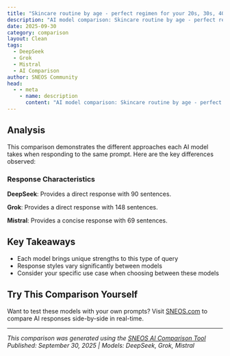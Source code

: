 ```yaml
---
title: "Skincare routine by age - perfect regimen for your 20s, 30s, 40s"
description: "AI model comparison: Skincare routine by age - perfect regimen for your 20s, 30s, 40s..."
date: 2025-09-30
category: comparison
layout: Clean
tags:
  - DeepSeek
  - Grok
  - Mistral
  - AI Comparison
author: SNEOS Community
head:
  - - meta
    - name: description
      content: "AI model comparison: Skincare routine by age - perfect regimen for your 20s, 30s, 40s..."
---
```


<ChatComparison
  title="Skincare routine by age - perfect regimen for your 20s, 30s, 40s"
  prompt="Skincare routine by age - perfect regimen for your 20s, 30s, 40s"
  :responses='{
    "DeepSeek": "Of course! A perfect skincare routine evolves with your skin\u0027s changing needs. Here is a comprehensive guide to building the ideal regimen for your 20s, 30s, 40s, and beyond.\n\nThe golden rule for **every age**: **Consistency is more important than perfection, and sunscreen is non-negotiable.**\n\n---\n\n### \uD83C\uDFAF The Perfect Skincare Routine for Your 20s\n\n**Your Skin\u0027s Profile:** This is your skin\u0027s \u0022peak\u0022 in terms of collagen production and cell turnover. The primary goals are prevention, protection, and establishing healthy habits. Common concerns include acne, oiliness, and the first signs of sun damage.\n\n**The Core Mission:** **Prevention \u0026 Protection.**\n\n#### \u2600\uFE0F Morning Routine\n1.  **Gentle Cleanser:** Use a water-based cleanser to remove overnight residue without stripping the skin.\n2.  **Antioxidant Serum:** A **Vitamin C serum** is ideal. It protects against environmental damage (pollution, UV rays) and brightens the skin.\n3.  **Moisturizer:** A lightweight, oil-free lotion or gel. Look for hydrating ingredients like hyaluronic acid.\n4.  **Sunscreen (SPF 30-50):** The most crucial step! Use a broad-spectrum formula every single day, rain or shine.\n\n#### \uD83C\uDF19 Evening Routine\n1.  **Makeup Remover / Oil Cleanser (Double Cleanse):** Essential if you wear makeup or sunscreen. This first step breaks down all the products on your skin.\n2.  **Gentle Cleanser:** A second wash with your regular cleanser to clean the skin itself.\n3.  **Treatment (2-3 times a week):** This is where you address specific concerns.\n    *   For Acne/Texture: A **BHA (Beta Hydroxy Acid/Salicylic Acid)** to unclog pores.\n    *   For Dullness/Prevention: An **AHA (Alpha Hydroxy Acid/Glycolic or Lactic Acid)** to exfoliate and brighten.\n    *   **Retinol:** Start a low-dose retinol 1-2 nights a week to boost cell turnover and prevent early signs of aging.\n4.  **Moisturizer:** The same lightweight moisturizer as your morning routine.\n\n---\n\n### \uD83D\uDC8E The Perfect Skincare Routine for Your 30s\n\n**Your Skin\u0027s Profile:** Collagen production begins to slow down. You might notice your first fine lines (especially around the eyes), a slight loss of firmness, and past sun damage may surface as dark spots. Hormonal changes can also cause adult acne.\n\n**The Core Mission:** **Prevention \u002B Correction.**\n\n#### \u2600\uFE0F Morning Routine\n1.  **Gentle Cleanser** or simply rinse with water if your skin is dry.\n2.  **Antioxidant Serum:** **Vitamin C** remains a powerhouse. You can also explore other antioxidants like Niacinamide, which helps with brightness, pores, and strengthening the skin barrier.\n3.  **Eye Cream:** Introduce a hydrating eye cream with peptides or caffeine to address fine lines and puffiness.\n4.  **Moisturizer:** Upgrade to a more nourishing cream that supports the skin barrier. Ceramides and peptides are excellent ingredients.\n5.  **Sunscreen (SPF 30-50):** Non-negotiable, now more than ever.\n\n#### \uD83C\uDF19 Evening Routine\n1.  **Double Cleanse:** Absolutely key to thoroughly remove the day.\n2.  **Treatment Serum:**\n    *   **Retinoid:** This is the time to be consistent with a **retinol** or consider a prescription retinoid like Tretinoin for its proven anti-aging and skin-smoothing benefits.\n    *   **Alternate Nights:** On nights you don\u0027t use a retinoid, use a hydrating serum with Hyaluronic Acid or an exfoliating acid (AHA/BHA) 1-2 times a week.\n3.  **Eye Cream:** Use your dedicated eye cream.\n4.  **Moisturizer/Night Cream:** Use a richer, reparative night cream to support overnight skin recovery.\n\n---\n\n### \u2728 The Perfect Skincare Routine for Your 40s \u0026 Beyond\n\n**Your Skin\u0027s Profile:** Menopause can cause significant changes: dryness, thinning skin, loss of elasticity, and deeper wrinkles. Cell renewal is much slower, leading to dullness.\n\n**The Core Mission:** **Intensive Repair \u0026 Hydration.**\n\n#### \u2600\uFE0F Morning Routine\n1.  **Rinse with Water** or use an ultra-gentle, creamy cleanser.\n2.  **Antioxidant Serum:** A potent **Vitamin C** serum or a combination antioxidant serum to fight cumulative environmental damage.\n3.  **Treatment Essence or Serum:** Add a hydrating essence with ingredients like Ferments or Snail Mucin for an extra layer of moisture and glow.\n4.  **Eye Cream:** Use a richer, treatment-focused eye cream with peptides and retinol to target crow\u0027s feet and loss of firmness.\n5.  **Moisturizer:** A rich, barrier-supporting cream with lipids, ceramides, and fatty acids.\n6.  **Sunscreen (SPF 30-50):** Your best defense against further aging.\n\n#### \uD83C\uDF19 Evening Routine\n1.  **Double Cleanse:** Use a nourishing balm or oil cleanser.\n2.  **Prescription-Strength Treatment:** This is the decade to consider **Tretinoin** or **Tazarotene** if you can tolerate them, as they are the gold standard for collagen production.\n3.  **Hydrating \u0026 Plumping Serums:** Layer a Hyaluronic Acid serum on damp skin before your treatment. Consider serums with growth factors or peptides.\n4.  **Eye Cream:** Your richest formula goes here.\n5.  **Night Cream or Face Oil:** Seal everything in with a deeply reparative night cream. Consider adding a few drops of a nourishing face oil (like Squalane, Marula, or Rosehip) to your moisturizer for an extra boost.\n\n---\n\n### \uD83D\uDCCA At-a-Glance Regimen Summary\n\n| Step | Your 20s (Prevent) | Your 30s (Correct \u0026 Prevent) | Your 40s\u002B (Intensively Repair) |\n| :--- | :--- | :--- | :--- |\n| **AM Cleanse** | Gentle Cleanser | Rinse Water / Gentle Cleanser | Rinse Water / Cream Cleanser |\n| **AM Serum** | Vitamin C | Vitamin C / Niacinamide | Potent Vitamin C \u002B Hydrating Serum |\n| **AM Eye Cream** | (Optional) | Hydrating Eye Cream | Treatment Eye Cream (Peptides/Retinol) |\n| **AM Moisturizer**| Lightweight Lotion | Barrier-Support Cream | Rich, Nourishing Cream |\n| **AM Sunscreen** | **SPF 30-50** | **SPF 30-50** | **SPF 30-50** |\n| **PM 1st Cleanse**| Makeup Remover/Oil | Double Cleanse | Nourishing Balm/Oil |\n| **PM 2nd Cleanse**| Gentle Cleanser | Gentle Cleanser | Creamy/Cream Cleanser |\n| **PM Treatment** | Retinol 1-2x/wk | **Consistent Retinol** | **Prescription Retinoid (if tolerated)** |\n| **PM Hydration** | Lightweight Lotion | Hydrating Serum \u002B Cream | Hydrating Serum \u002B Peptides |\n| **PM Moisturizer** | Lightweight Lotion | Repair Night Cream | Rich Night Cream \u002B Face Oil |\n\n### \uD83D\uDD2C Key Ingredients to Look For By Age:\n\n*   **20s:** Hyaluronic Acid, Salicylic Acid, Low-Dose Retinol, Vitamin C.\n*   **30s:** Retinol, Niacinamide, Peptides, Glycolic Acid, Vitamin C.\n*   **40s\u002B:** Tretinoin, Peptides, Growth Factors, Ceramides, High-Strength Vitamin C, AHAs.\n\n**Final Pro-Tip:** Listen to your skin! These are guidelines, not strict rules. If your skin is feeling dry, scale back on actives and focus on hydration. If you have specific concerns like rosacea or severe acne, consulting a dermatologist is always the best course of action.",
    "Grok": "Creating a skincare routine tailored to your age is essential because our skin\u0027s needs change as we grow older due to factors like hormonal shifts, environmental damage, and the natural aging process. Below, I\u2019ve outlined perfect skincare regimens for your 20s, 30s, and 40s, focusing on prevention, maintenance, and repair at each stage. These routines are general guidelines and can be adjusted based on skin type (oily, dry, combination, sensitive) and specific concerns (acne, hyperpigmentation, etc.). Always consult a dermatologist for personalized advice, especially if you have persistent skin issues.\n\n---\n\n### Skincare Routine for Your 20s: Build a Foundation and Prevent Damage\nIn your 20s, your skin is typically at its peak with good elasticity and collagen production. The focus is on prevention, protection, and maintaining a healthy barrier to avoid future damage. This is also a time to address acne or oiliness, which are common due to hormonal activity.\n\n**Morning Routine:**\n1. **Cleanser**: Use a gentle, sulfate-free cleanser to remove excess oil and impurities without stripping the skin. (e.g., CeraVe Hydrating Cleanser or La Roche-Posay Toleriane Hydrating Gentle Cleanser)\n2. **Toner (Optional)**: If you\u2019re prone to oiliness or acne, use a mild toner with salicylic acid or witch hazel to control sebum and minimize pores. Otherwise, opt for a hydrating toner with hyaluronic acid. (e.g., Paula\u2019s Choice Skin Perfecting 2% BHA Liquid for oily skin)\n3. **Moisturizer**: Choose a lightweight, non-comedogenic moisturizer to keep skin hydrated without clogging pores. Look for one with hyaluronic acid or ceramides. (e.g., Neutrogena Hydro Boost Water Gel)\n4. **Sunscreen**: Apply a broad-spectrum SPF 30 or higher every day, even if you\u2019re indoors. UV damage starts early and leads to premature aging. (e.g., Biore UV Aqua Rich Watery Essence SPF 50\u002B or EltaMD UV Clear SPF 46)\n\n**Evening Routine:**\n1. **Cleanser**: Double cleanse if you wear makeup or sunscreen\u2014start with an oil-based cleanser or micellar water to remove residue, followed by your regular gentle cleanser. (e.g., DHC Deep Cleansing Oil)\n2. **Treatment (2-3 times a week)**: Introduce a mild exfoliant (chemical exfoliant with salicylic acid or glycolic acid) to prevent clogged pores and promote cell turnover. Avoid over-exfoliating to prevent irritation. (e.g., The Ordinary Salicylic Acid 2% Solution)\n3. **Moisturizer**: Use the same or a slightly richer moisturizer at night if your skin feels dry.\n4. **Spot Treatment (as needed)**: For acne breakouts, apply a benzoyl peroxide or salicylic acid spot treatment. (e.g., Differin Gel 0.1% Adapalene for acne)\n\n**Key Focus**: Sun protection and hydration are non-negotiable. Avoid heavy products unless your skin is very dry, as your natural oil production is often sufficient. Start good habits now\u2014sunscreen prevents 90% of visible aging signs, according to studies by the Skin Cancer Foundation.\n\n**Extras**: If you\u2019re dealing with acne, consider consulting a dermatologist for prescription treatments like retinoids. Drink plenty of water and maintain a balanced diet to support skin health.\n\n---\n\n### Skincare Routine for Your 30s: Maintain and Combat Early Aging Signs\nIn your 30s, collagen production begins to slow, and early signs of aging like fine lines, uneven tone, or dullness may appear. Hormonal changes (e.g., pregnancy or stress) can also trigger pigmentation or adult acne. The goal is to maintain skin health, boost hydration, and introduce anti-aging ingredients.\n\n**Morning Routine:**\n1. **Cleanser**: Stick to a gentle, hydrating cleanser to avoid disrupting the skin barrier, which can become more sensitive. (e.g., Cetaphil Gentle Skin Cleanser)\n2. **Antioxidant Serum**: Use a vitamin C serum (5-15% concentration) to brighten skin, fade dark spots, and protect against free radical damage from UV and pollution. (e.g., Skinceuticals C E Ferulic or The Ordinary Vitamin C Suspension 23%)\n3. **Moisturizer**: Opt for a moisturizer with added peptides or ceramides to support skin barrier repair and hydration. (e.g., Drunk Elephant Protini Polypeptide Cream)\n4. **Sunscreen**: Continue with a broad-spectrum SPF 30 or higher, preferably one with a lightweight, non-greasy formula or added antioxidants. Reapply every 2-3 hours if exposed to sun. (e.g., Supergoop Unseen Sunscreen SPF 40)\n\n**Evening Routine:**\n1. **Cleanser**: Double cleanse to remove makeup, sunscreen, and pollutants thoroughly.\n2. **Retinol (2-3 times a week, gradually increase)**: Start with a low-strength retinol (0.25-0.5%) to boost collagen, reduce fine lines, and improve texture. Always follow with a moisturizer to minimize irritation. (e.g., The Ordinary Retinol 0.2% in Squalane or Paula\u2019s Choice 1% Retinol Booster)\n3. **Hydrating Serum**: Use a serum with hyaluronic acid to replenish moisture, especially if retinol causes dryness. (e.g., The Inkey List Hyaluronic Acid Serum)\n4. **Moisturizer**: Use a richer cream at night with ingredients like niacinamide or lipids to repair the skin barrier overnight. (e.g., CeraVe PM Facial Moisturizing Lotion)\n\n**Key Focus**: Retinol and vitamin C are game-changers in your 30s for preventing deeper wrinkles and hyperpigmentation. Studies show retinol can increase collagen production by up to 80% over consistent use (Journal of Cosmetic Dermatology). Don\u2019t skip sunscreen, as UV damage now accelerates aging signs.\n\n**Extras**: Add a weekly hydrating or exfoliating mask (like one with lactic acid for gentle exfoliation). Address stress and sleep, as cortisol and lack of rest can exacerbate skin issues. Eye cream with caffeine or peptides can help with early puffiness or crow\u2019s feet if needed. (e.g., The Ordinary Caffeine Solution 5% \u002B EGCG)\n\n---\n\n### Skincare Routine for Your 40s: Repair and Strengthen\nIn your 40s, collagen and elastin decline more noticeably, leading to deeper lines, sagging, and loss of firmness. Skin may become drier due to reduced oil production, and hyperpigmentation or sun damage from earlier years may surface. The focus shifts to repair, deep hydration, and strengthening the skin barrier.\n\n**Morning Routine:**\n1. **Cleanser**: Use a creamy, hydrating cleanser to avoid stripping moisture from increasingly dry or sensitive skin. (e.g., First Aid Beauty Ultra Repair Cream Cleanser)\n2. **Antioxidant Serum**: Continue with a vitamin C serum or add one with ferulic acid for enhanced protection and brightening. (e.g., La Roche-Posay Vitamin C Serum)\n3. **Hydrating Serum**: Layer a hyaluronic acid serum to combat dryness and plump the skin. (e.g., Vichy Mineral 89 Hyaluronic Acid Booster)\n4. **Moisturizer**: Use a richer moisturizer with peptides, ceramides, or growth factors to support skin structure and hydration. (e.g., Olay Regenerist Micro-Sculpting Cream)\n5. **Sunscreen**: Stick to SPF 30 or higher with a formula that includes hydrating ingredients or a slight tint for even tone. (e.g., Colorescience Sunforgettable Total Protection Face Shield SPF 50)\n\n**Evening Routine:**\n1. **Cleanser**: Double cleanse with a gentle oil or balm followed by a hydrating cleanser to remove impurities without drying out skin. (e.g., Banila Co Clean It Zero Cleansing Balm)\n2. **Retinol or Retinoid (3-5 times a week)**: Upgrade to a stronger retinol (0.5-1%) or a prescription retinoid (like tretinoin) if tolerated, to boost collagen and address deeper wrinkles. Buffer with moisturizer if irritation occurs. (e.g., SkinCeuticals Retinol 0.5)\n3. **Repair Serum or Oil**: Use a serum or facial oil with ingredients like bakuchiol (a gentler retinol alternative) or squalane to lock in moisture and repair the barrier. (e.g., Herbivore Bakuchiol Retinol Alternative Serum)\n4. **Moisturizer**: Apply a thick, nourishing night cream with ceramides, fatty acids, or even a small amount of occlusive like petroleum jelly in dry areas to prevent moisture loss. (e.g., La Roche-Posay Cicaplast Baume B5)\n5. **Eye Cream**: Use a targeted eye cream with retinol, peptides, or vitamin K to address fine lines, dark circles, and sagging. (e.g., RoC Retinol Correxion Eye Cream)\n\n**Key Focus**: Hydration and barrier repair are critical as natural lipids decrease. Retinoids remain effective for anti-aging\u2014clinical trials show they reduce wrinkle depth by 20-30% over 6 months (American Academy of Dermatology). Sun protection is still vital to prevent further damage.\n\n**Extras**: Incorporate a weekly gentle chemical peel or mask with AHAs (like lactic acid) for radiance, but avoid overdoing it. Consider professional treatments like microneedling or laser for stubborn pigmentation or sagging if budget allows. Prioritize lifestyle factors\u2014adequate sleep, a diet rich in antioxidants (think berries and greens), and stress management can visibly improve skin resilience.\n\n---\n\n",
    "Mistral": "A well-tailored skincare routine can help maintain healthy and youthful skin at any age. Here are some recommendations for each decade:\n\n### 20s\nIn your 20s, your skin is generally at its peak, but it\u0027s important to start good habits early to prevent future damage.\n\n**Morning Routine:**\n1. **Cleanser:** Use a gentle cleanser to remove any impurities without stripping the skin of its natural oils.\n2. **Toner:** Apply a toner to balance the skin\u0027s pH and prepare it for the next steps.\n3. **Serum:** Consider a vitamin C serum to brighten the skin and protect against environmental damage.\n4. **Moisturizer:** Use a lightweight moisturizer to keep the skin hydrated.\n5. **Sunscreen:** Apply a broad-spectrum sunscreen with at least SPF 30 to protect against UV damage.\n\n**Evening Routine:**\n1. **Cleanser:** Use the same gentle cleanser to remove makeup and dirt.\n2. **Toner:** Apply toner again.\n3. **Serum:** Use a retinol serum (start with a lower concentration) to promote cell turnover and prevent fine lines.\n4. **Moisturizer:** Apply a moisturizer to hydrate the skin.\n5. **Eye Cream:** Start using an eye cream to prevent early signs of aging around the eyes.\n\n### 30s\nIn your 30s, you may start to see the first signs of aging, such as fine lines and uneven skin tone.\n\n**Morning Routine:**\n1. **Cleanser:** Use a gentle cleanser.\n2. **Toner:** Apply toner.\n3. **Serum:** Continue with vitamin C serum.\n4. **Moisturizer:** Use a moisturizer with added antioxidants.\n5. **Sunscreen:** Apply a broad-spectrum sunscreen with at least SPF 30.\n\n**Evening Routine:**\n1. **Cleanser:** Use the same gentle cleanser.\n2. **Toner:** Apply toner.\n3. **Serum:** Increase the concentration of retinol serum.\n4. **Moisturizer:** Use a richer moisturizer to combat dryness.\n5. **Eye Cream:** Continue using an eye cream, possibly with added peptides.\n\n### 40s\nIn your 40s, skin may become drier, and signs of aging like wrinkles and age spots may become more pronounced.\n\n**Morning Routine:**\n1. **Cleanser:** Use a gentle cleanser.\n2. **Toner:** Apply toner.\n3. **Serum:** Continue with vitamin C serum and consider adding a hyaluronic acid serum for extra hydration.\n4. **Moisturizer:** Use a rich moisturizer with added peptides.\n5. **Sunscreen:** Apply a broad-spectrum sunscreen with at least SPF 30.\n\n**Evening Routine:**\n1. **Cleanser:** Use the same gentle cleanser.\n2. **Toner:** Apply toner.\n3. **Serum:** Use a higher concentration of retinol serum and consider adding a peptide serum.\n4. **Moisturizer:** Use a rich moisturizer with added antioxidants.\n5. **Eye Cream:** Use an eye cream with added retinol or peptides.\n\n### Additional Tips:\n- **Exfoliation:** Incorporate gentle exfoliation 1-2 times a week to remove dead skin cells and promote cell turnover.\n- **Masks:** Use hydrating or brightening masks once a week to give your skin an extra boost.\n- **Lifestyle:** Maintain a healthy diet, stay hydrated, and get enough sleep to support overall skin health.\n- **Professional Treatments:** Consider professional treatments like chemical peels, microdermabrasion, or laser treatments for more targeted concerns.\n\nAlways remember that everyone\u0027s skin is unique, so it\u0027s important to consult with a dermatologist to tailor a routine that best suits your specific needs and concerns."
  }'
  published-date="22:46"
/>

## Analysis

This comparison demonstrates the different approaches each AI model takes when responding to the same prompt. Here are the key differences observed:

### Response Characteristics

**DeepSeek**: Provides a direct response with 90 sentences. 

**Grok**: Provides a direct response with 148 sentences. 

**Mistral**: Provides a concise response with 69 sentences. 

## Key Takeaways

- Each model brings unique strengths to this type of query
- Response styles vary significantly between models
- Consider your specific use case when choosing between these models

## Try This Comparison Yourself

Want to test these models with your own prompts? Visit [SNEOS.com](https://sneos.com) to compare AI responses side-by-side in real-time.

---

*This comparison was generated using the [SNEOS AI Comparison Tool](https://sneos.com)*
*Published: September 30, 2025 | Models: DeepSeek, Grok, Mistral*

